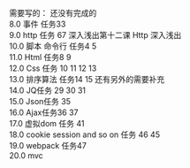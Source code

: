 
需要写的： 还没有完成的<br>
8.0 事件 任务33 <br>
9.0 http 任务 67 深入浅出第十二课 Http 深入浅出<br>
10.0 脚本 命令行 任务4 5 <br>
11.0 Html 任务8 9<br>
12.0 Css 任务 10 11 12 13 <br>
13.0 排序算法 任务14 15 还有另外的需要补充 <br>
14.0 JQ任务 29 30 31 <br>
15.0 Json任务 35<br>
16.0 Ajax任务36 37  <br>
17.0 虚拟dom 任务 41<br>
18.0 cookie session and so on 任务 46 45 <br>
19.0 webpack 任务47<br>
20.0 mvc<br> 




